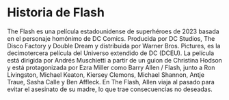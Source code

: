 # Historia de Flash



The Flash es una película estadounidense de superhéroes de 2023 basada en el personaje homónimo de DC Comics. Producida por DC Studios, The Disco Factory y Double Dream y distribuida por Warner Bros. Pictures, es la decimotercera película del Universo extendido de DC (DCEU). La película está dirigida por Andrés Muschietti a partir de un guion de Christina Hodson y está protagonizada por Ezra Miller como Barry Allen / Flash, junto a Ron Livingston, Michael Keaton, Kiersey Clemons, Michael Shannon, Antje Traue, Sasha Calle y Ben Affleck. En The Flash, Allen viaja al pasado para evitar el asesinato de su madre, lo que trae consecuencias no deseadas.
